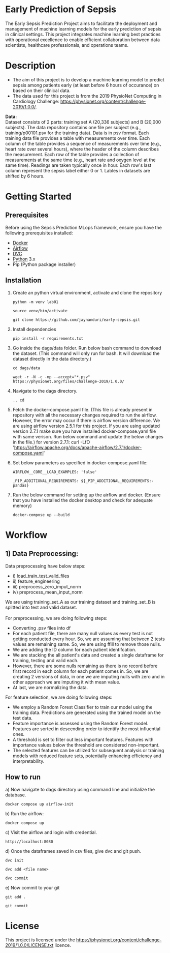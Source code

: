 # Early Prediction of Sepsis

The Early Sepsis Prediction Project aims to facilitate the deployment and management of machine learning models for the early prediction of sepsis in clinical settings. This project integrates machine learning best practices with operational excellence to enable efficient collaboration between data scientists, healthcare professionals, and operations teams.


# Description

- The aim of this project is to develop a machine learning model to predict sepsis among patients early (at least before 6 hours of occurance) on based on their clinical data.
- The data used for this project is from the 2019 PhysioNet Computing in Cardiology Challenge: https://physionet.org/content/challenge-2019/1.0.0/. 

<b>Data:</b><br>
Dataset consists of 2 parts: training set A (20,336 subjects) and B (20,000 subjects). The data repository contains one file per subject (e.g., training/p00101.psv for the training data). Data is in psv format. Each training data file provides a table with measurements over time. Each column of the table provides a sequence of measurements over time (e.g., heart rate over several hours), where the header of the column describes the measurement. Each row of the table provides a collection of measurements at the same time (e.g., heart rate and oxygen level at the same time). Readings are taken typically once in hour. Each row's last column represent the sepsis label either 0 or 1. Lables in datasets are shifted by 6 hours. 


# Getting Started
## Prerequisites
Before using the Sepsis Prediction MLops framework, ensure you have the following prerequisites installed:
- [Docker](https://www.docker.com/get-started/)
- [Airflow](https://airflow.apache.org/docs/apache-airflow/stable/start.html)
- [DVC](https://airflow.apache.org/docs/apache-airflow/stable/start.html)
- [Python](https://www.python.org/downloads/) 3.x
- Pip (Python package installer)

## Installation 

1) Create an python virtual environment, activate and clone the repository
    ```
    python -m venv lab01
    ```
    ```
    source venv/bin/activate
    ```
    ```
    git clone https://github.com/jaynanduri/early-sepsis.git
    ```
2) Install dependencies
    ```
    pip install -r requirements.txt
    ```

3) Go inside the dags/data folder. Run below bash command to download the dataset. (This command will only run for bash. It will download the dataset directly in the data directory.)
    ```
    cd dags/data
    ```
    ```
    wget -r -N -c -np --accept="*.psv" https://physionet.org/files/challenge-2019/1.0.0/
    ```

4) Navigate to the dags directory.
    ```
    .. cd 
    ```

5) Fetch the docker-compose.yaml file. (This file is already present in repository with all the necessary changes required to run the airflow. However, the error may occur if there is airflow version difference. We are using airflow version 2.5.1 for this project. If you are using updated version 2.7.1 make sure you have installed docker-compose.yaml file with same verison. Run below command and update the below changes in the file.)
for version 2.7.1: 
curl -LfO 'https://airflow.apache.org/docs/apache-airflow/2.7.1/docker-compose.yaml' 

6) Set below parameters as specified in docker-compose.yaml file:
   ```
   AIRFLOW__CORE__LOAD_EXAMPLES: 'false'
   ```

   ```
   _PIP_ADDITIONAL_REQUIREMENTS: ${_PIP_ADDITIONAL_REQUIREMENTS:- pandas}
   ```

7) Run the below command for setting up the airflow and docker. 
(Ensure that you have installed the docker desktop and check for adequate memory)
   ```
   docker-compose up --build
   ```


# Workflow
## 1) Data Preprocessing:
Data preprocessing have below steps:
- i) load_train_test_valid_files
- ii) feature_engineering
- iii) preprocess_zero_imput_norm
- iv) preprocess_mean_input_norm

We are using training_set_A as our training dataset and training_set_B is splitted into test and valid dataset. <br><br>
For preprocessing, we are doing following steps: 
- Converting .psv files into df
- For each patient file, there are many null values as every test is not getting conducted every hour. So, we are assuming that between 2 tests values are remaining same. So, we are using ffill to remove those nulls. 
- We are adding the ID column for each patient identifcation. 
- We are stacking the all patient's data and created a single dataframe for training, testing and valid each.
- However, there are some nulls remaining as there is no record before first record in each column for each patient comes in. So, we are creating 2 versions of data, in one we are imputing nulls with zero and in other approach we are imputing it with mean value. 
- At last, we are normalizing the data.

For feature selection, we are doing following steps: 
- We employ a Random Forest Classifier to train our model using the training data. Predictions are generated using the trained model on the test data.
- Feature importance is assessed using the Random Forest model. Features are sorted in descending order to identify the most influential ones.
- A threshold is set to filter out less important features. Features with importance values below the threshold are considered non-important.
- The selected features can be utilized for subsequent analysis or training models with reduced feature sets, potentially enhancing efficiency and interpretability.

## How to run
a) Now navigate to dags directory using command line and initialize the database.
   ```
   docker compose up airflow-init
   ```

b) Run the airflow:
   ```
   docker compose up
   ```

c) Visit the airflow and login with credential.
   ```
   http://localhost:8080
   ```

d) Once the dataframes saved in csv files, give dvc and git push.
   ``` 
   dvc init 
   ```
   ``` 
   dvc add <file name> 
   ```
   ``` 
   dvc commit
   ```

e) Now commit to your git
   ``` 
   git add .
   ```
   ``` 
   git commit 
   ```

# License
This project is licensed under the https://physionet.org/content/challenge-2019/1.0.0/LICENSE.txt licence. 



















